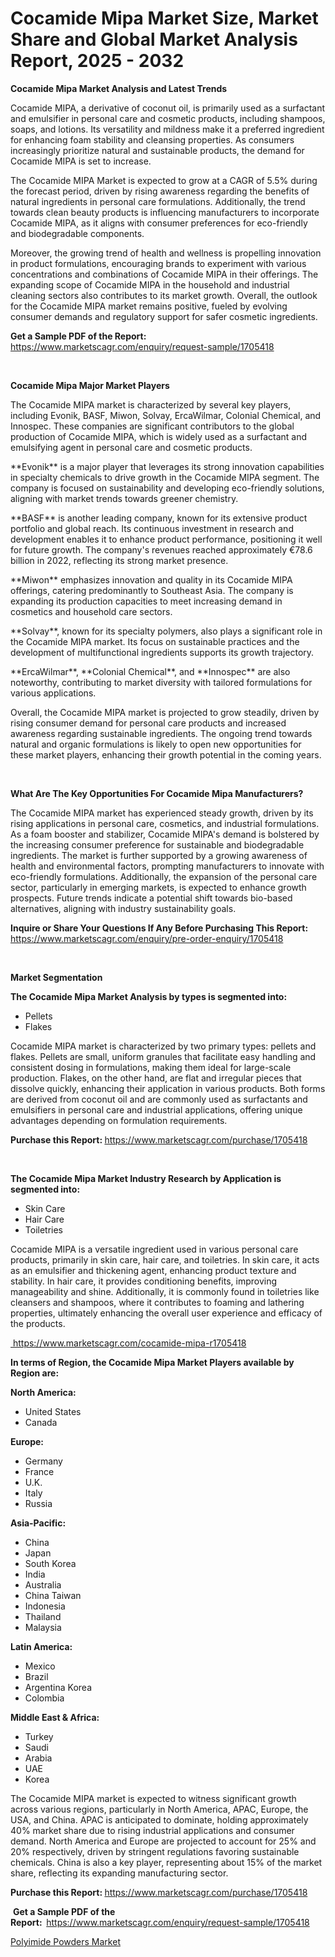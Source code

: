 <p><h1>Cocamide Mipa Market Size, Market Share and Global Market Analysis Report, 2025 - 2032</h1></p><p><strong>Cocamide Mipa Market Analysis and Latest Trends</strong></p>
<p><p>Cocamide MIPA, a derivative of coconut oil, is primarily used as a surfactant and emulsifier in personal care and cosmetic products, including shampoos, soaps, and lotions. Its versatility and mildness make it a preferred ingredient for enhancing foam stability and cleansing properties. As consumers increasingly prioritize natural and sustainable products, the demand for Cocamide MIPA is set to increase. </p><p>The Cocamide MIPA Market is expected to grow at a CAGR of 5.5% during the forecast period, driven by rising awareness regarding the benefits of natural ingredients in personal care formulations. Additionally, the trend towards clean beauty products is influencing manufacturers to incorporate Cocamide MIPA, as it aligns with consumer preferences for eco-friendly and biodegradable components.</p><p>Moreover, the growing trend of health and wellness is propelling innovation in product formulations, encouraging brands to experiment with various concentrations and combinations of Cocamide MIPA in their offerings. The expanding scope of Cocamide MIPA in the household and industrial cleaning sectors also contributes to its market growth. Overall, the outlook for the Cocamide MIPA market remains positive, fueled by evolving consumer demands and regulatory support for safer cosmetic ingredients.</p></p>
<p><strong>Get a Sample PDF of the Report:&nbsp;</strong> <a href="https://www.marketscagr.com/enquiry/request-sample/1705418?utm_campaign=3099&utm_medium=2&utm_source=Github&utm_content=ia&utm_term=27032025&utm_id=cocamide-mipa">https://www.marketscagr.com/enquiry/request-sample/1705418</a></p>
<p>&nbsp;</p>
<p><strong>Cocamide Mipa Major Market Players</strong></p>
<p><p>The Cocamide MIPA market is characterized by several key players, including Evonik, BASF, Miwon, Solvay, ErcaWilmar, Colonial Chemical, and Innospec. These companies are significant contributors to the global production of Cocamide MIPA, which is widely used as a surfactant and emulsifying agent in personal care and cosmetic products.</p><p>**Evonik** is a major player that leverages its strong innovation capabilities in specialty chemicals to drive growth in the Cocamide MIPA segment. The company is focused on sustainability and developing eco-friendly solutions, aligning with market trends towards greener chemistry. </p><p>**BASF** is another leading company, known for its extensive product portfolio and global reach. Its continuous investment in research and development enables it to enhance product performance, positioning it well for future growth. The company's revenues reached approximately €78.6 billion in 2022, reflecting its strong market presence.</p><p>**Miwon** emphasizes innovation and quality in its Cocamide MIPA offerings, catering predominantly to Southeast Asia. The company is expanding its production capacities to meet increasing demand in cosmetics and household care sectors.</p><p>**Solvay**, known for its specialty polymers, also plays a significant role in the Cocamide MIPA market. Its focus on sustainable practices and the development of multifunctional ingredients supports its growth trajectory.</p><p>**ErcaWilmar**, **Colonial Chemical**, and **Innospec** are also noteworthy, contributing to market diversity with tailored formulations for various applications.</p><p>Overall, the Cocamide MIPA market is projected to grow steadily, driven by rising consumer demand for personal care products and increased awareness regarding sustainable ingredients. The ongoing trend towards natural and organic formulations is likely to open new opportunities for these market players, enhancing their growth potential in the coming years.</p></p>
<p>&nbsp;</p>
<p><strong>What Are The Key Opportunities For Cocamide Mipa Manufacturers?</strong></p>
<p><p>The Cocamide MIPA market has experienced steady growth, driven by its rising applications in personal care, cosmetics, and industrial formulations. As a foam booster and stabilizer, Cocamide MIPA's demand is bolstered by the increasing consumer preference for sustainable and biodegradable ingredients. The market is further supported by a growing awareness of health and environmental factors, prompting manufacturers to innovate with eco-friendly formulations. Additionally, the expansion of the personal care sector, particularly in emerging markets, is expected to enhance growth prospects. Future trends indicate a potential shift towards bio-based alternatives, aligning with industry sustainability goals.</p></p>
<p><strong>Inquire or Share Your Questions If Any Before Purchasing This Report:</strong> <a href="https://www.marketscagr.com/enquiry/pre-order-enquiry/1705418?utm_campaign=3099&utm_medium=2&utm_source=Github&utm_content=ia&utm_term=27032025&utm_id=cocamide-mipa">https://www.marketscagr.com/enquiry/pre-order-enquiry/1705418</a></p>
<p>&nbsp;</p>
<p><strong>Market Segmentation</strong></p>
<p><strong>The Cocamide Mipa Market Analysis by types is segmented into:</strong></p>
<p><ul><li>Pellets</li><li>Flakes</li></ul></p>
<p><p>Cocamide MIPA market is characterized by two primary types: pellets and flakes. Pellets are small, uniform granules that facilitate easy handling and consistent dosing in formulations, making them ideal for large-scale production. Flakes, on the other hand, are flat and irregular pieces that dissolve quickly, enhancing their application in various products. Both forms are derived from coconut oil and are commonly used as surfactants and emulsifiers in personal care and industrial applications, offering unique advantages depending on formulation requirements.</p></p>
<p><strong>Purchase this Report:&nbsp;</strong><a href="https://www.marketscagr.com/purchase/1705418?utm_campaign=3099&utm_medium=2&utm_source=Github&utm_content=ia&utm_term=27032025&utm_id=cocamide-mipa">https://www.marketscagr.com/purchase/1705418</a></p>
<p>&nbsp;</p>
<p><strong>The Cocamide Mipa Market Industry Research by Application is segmented into:</strong></p>
<p><ul><li>Skin Care</li><li>Hair Care</li><li>Toiletries</li></ul></p>
<p><p>Cocamide MIPA is a versatile ingredient used in various personal care products, primarily in skin care, hair care, and toiletries. In skin care, it acts as an emulsifier and thickening agent, enhancing product texture and stability. In hair care, it provides conditioning benefits, improving manageability and shine. Additionally, it is commonly found in toiletries like cleansers and shampoos, where it contributes to foaming and lathering properties, ultimately enhancing the overall user experience and efficacy of the products.</p></p>
<p><a href="https://www.marketscagr.com/cocamide-mipa-r1705418?utm_campaign=3099&utm_medium=2&utm_source=Github&utm_content=ia&utm_term=27032025&utm_id=cocamide-mipa">&nbsp;https://www.marketscagr.com/cocamide-mipa-r1705418</a></p>
<p><strong>In terms of Region, the Cocamide Mipa Market Players available by Region are:</strong></p>
<p>
    <p> <strong> North America: </strong>
        <ul>
            <li>United States</li>
            <li>Canada</li>
        </ul>
        </p> 
    <p> <strong> Europe: </strong>
        <ul>
            <li>Germany</li>
            <li>France</li>
            <li>U.K.</li>
            <li>Italy</li>
            <li>Russia</li>
        </ul>
        </p> 
    <p> <strong> Asia-Pacific: </strong>
        <ul>
            <li>China</li>
            <li>Japan</li>
            <li>South Korea</li>
            <li>India</li>
            <li>Australia</li>
            <li>China Taiwan</li>
            <li>Indonesia</li>
            <li>Thailand</li>
            <li>Malaysia</li>
        </ul>
        </p> 
    <p> <strong> Latin America: </strong>
        <ul>
            <li>Mexico</li>
            <li>Brazil</li>
            <li>Argentina Korea</li>
            <li>Colombia</li>
        </ul>
        </p> 
    <p> <strong> Middle East & Africa: </strong>
        <ul>
            <li>Turkey</li>
            <li>Saudi</li>
            <li>Arabia</li>
            <li>UAE</li>
            <li>Korea</li>
        </ul>
    </p>
    </p>
<p><p>The Cocamide MIPA market is expected to witness significant growth across various regions, particularly in North America, APAC, Europe, the USA, and China. APAC is anticipated to dominate, holding approximately 40% market share due to rising industrial applications and consumer demand. North America and Europe are projected to account for 25% and 20% respectively, driven by stringent regulations favoring sustainable chemicals. China is also a key player, representing about 15% of the market share, reflecting its expanding manufacturing sector.</p></p>
<p><strong>Purchase this Report: </strong><a href="https://www.marketscagr.com/purchase/1705418?utm_campaign=3099&utm_medium=2&utm_source=Github&utm_content=ia&utm_term=27032025&utm_id=cocamide-mipa">https://www.marketscagr.com/purchase/1705418</a></p>
<p>&nbsp;<strong>Get a Sample PDF of the Report:&nbsp;&nbsp;</strong><a href="https://www.marketscagr.com/enquiry/request-sample/1705418?utm_campaign=3099&utm_medium=2&utm_source=Github&utm_content=ia&utm_term=27032025&utm_id=cocamide-mipa">https://www.marketscagr.com/enquiry/request-sample/1705418</a></p>
<p><strong></strong></p>
<p><p><a href="https://github.com/marrahcerpas05/Market-Research-Report-List-1/blob/main/polyimide-powders-market.md?utm_campaign=3099&utm_medium=2&utm_source=Github&utm_content=ia&utm_term=27032025&utm_id=cocamide-mipa">Polyimide Powders Market</a></p></p>